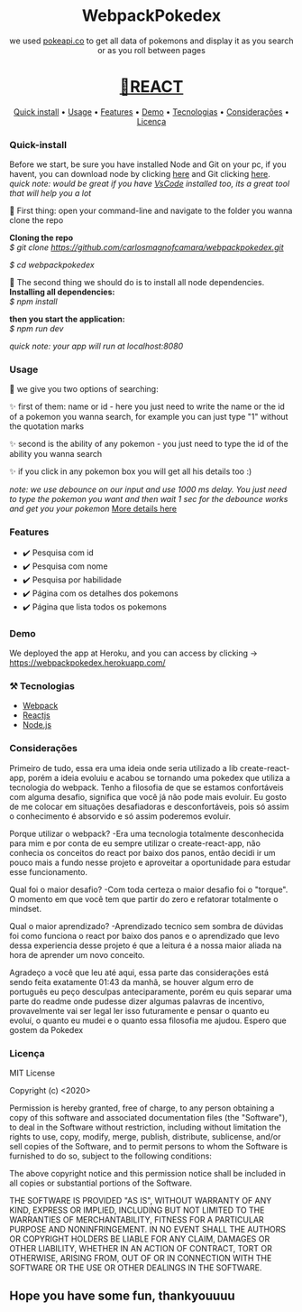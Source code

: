 <h1 align="center">WebpackPokedex</h1>

<p align="center">we used <a href="pokeapi.co" target="_blank">pokeapi.co</a> to get all data of pokemons and display it as you search or as you roll between pages</p>
<h1 align="center">
    <a href="https://pt-br.reactjs.org/" target="_blank">🔗REACT</a>
</h1>

<p align="center">
 <a href="#Quick-install">Quick install</a> •
 <a href="#Usage">Usage</a> • 
 <a href="#Features">Features</a> • 
 <a href="#Demo">Demo</a> • 
 <a href="#Tecnologias">Tecnologias</a> • 
 <a href="#Considerações">Considerações</a> • 
 <a href="#Licença">Licença</a>
</p>




### Quick-install

Before we start, be sure you have installed Node and Git on your pc, if you havent, you can download node by clicking <a href="https://nodejs.org/en/" target="_blank">here</a> and Git clicking <a href="https://git-scm.com" target="_blank">here</a>.
<br />
<i>quick note: would be great if you have <a href="https://code.visualstudio.com/" target="_blank">VsCode</a> installed too, its a great tool that will help you a lot</i>

🎲 First thing: open your command-line and navigate to the folder you wanna clone the repo

<b>Cloning the repo</b>
<br />
<i>$ git clone https://github.com/carlosmagnofcamara/webpackpokedex.git</i>

<i>$ cd webpackpokedex</i>

🎲 The second thing we should do is to install all node dependencies.
<b>Installing all dependencies:</b>
<br />
<i>$ npm install</i>

<b>then you start the application:</b>
<br />
<i>$ npm run dev</i>

<i>quick note: your app will run at localhost:8080</i>



### Usage


🚀 we give you two options of searching:

✨ first of them: name or id - here you just need to write the name or the id of a pokemon you wanna search, for example you can just type "1" without the quotation marks

✨ second is the ability of any pokemon - you just need to type the id of the ability you wanna search

✨ if you click in any pokemon box you will get all his details too :)


<i>note: we use debounce on our input and use 1000 ms delay. You just need to type the pokemon you want and then wait 1 sec for the debounce works and get you your pokemon</i> <a href="https://www.npmjs.com/package/lodash.debounce" target="_blank">More details here</a>




### Features

- ✔️ Pesquisa com id
- ✔️ Pesquisa com nome
- ✔️ Pesquisa por habilidade
- ✔️ Página com os detalhes dos pokemons
- ✔️ Página que lista todos os pokemons



### Demo

We deployed the app at Heroku, and you can access by clicking -> <a href="https://webpackpokedex.herokuapp.com/" target="_blank">https://webpackpokedex.herokuapp.com/ </a>



### ⚒️ Tecnologias

- [Webpack](https://webpack.js.org/)
- [Reactjs](https://pt-br.reactjs.org/)
- [Node.js](https://nodejs.org/en/)



### Considerações

Primeiro de tudo, essa era uma ideia onde seria utilizado a lib create-react-app, porém a ideia evoluiu e acabou se tornando uma pokedex que utiliza a tecnologia do webpack.
Tenho a filosofia de que se estamos confortáveis com alguma desafio, significa que você já não pode mais evoluir. Eu gosto de me colocar em situações desafiadoras e desconfortáveis, pois só assim o conhecimento é absorvido e só assim poderemos evoluir.

Porque utilizar o webpack?
 -Era uma tecnologia totalmente desconhecida para mim e por conta de eu sempre utilizar o create-react-app, não conhecia os conceitos do react por baixo dos panos, então decidi ir um pouco mais a fundo nesse projeto e aproveitar a oportunidade para estudar esse funcionamento.

Qual foi o maior desafio?
 -Com toda certeza o maior desafio foi o "torque". O momento em que você tem que partir do zero e refatorar totalmente o mindset.

Qual o maior aprendizado?
 -Aprendizado tecnico sem sombra de dúvidas foi como funciona o react por baixo dos panos e o aprendizado que levo dessa experiencia desse projeto é que a leitura é a nossa maior aliada na hora de aprender um novo conceito.

Agradeço a você que leu até aqui, essa parte das considerações está sendo feita exatamente 01:43 da manhã, se houver algum erro de português eu peço desculpas anteciparamente, porém eu quis separar uma parte do readme onde pudesse dizer algumas palavras de incentivo, provavelmente vai ser legal ler isso futuramente e pensar o quanto eu evoluí, o quanto eu mudei e o quanto essa filosofia me ajudou. Espero que gostem da Pokedex



### Licença

MIT License

Copyright (c) <2020> <Carlos Magno>

Permission is hereby granted, free of charge, to any person obtaining a copy
of this software and associated documentation files (the "Software"), to deal
in the Software without restriction, including without limitation the rights
to use, copy, modify, merge, publish, distribute, sublicense, and/or sell
copies of the Software, and to permit persons to whom the Software is
furnished to do so, subject to the following conditions:

The above copyright notice and this permission notice shall be included in all
copies or substantial portions of the Software.

THE SOFTWARE IS PROVIDED "AS IS", WITHOUT WARRANTY OF ANY KIND, EXPRESS OR
IMPLIED, INCLUDING BUT NOT LIMITED TO THE WARRANTIES OF MERCHANTABILITY,
FITNESS FOR A PARTICULAR PURPOSE AND NONINFRINGEMENT. IN NO EVENT SHALL THE
AUTHORS OR COPYRIGHT HOLDERS BE LIABLE FOR ANY CLAIM, DAMAGES OR OTHER
LIABILITY, WHETHER IN AN ACTION OF CONTRACT, TORT OR OTHERWISE, ARISING FROM,
OUT OF OR IN CONNECTION WITH THE SOFTWARE OR THE USE OR OTHER DEALINGS IN THE
SOFTWARE.


## Hope you have some fun, thankyouuuu